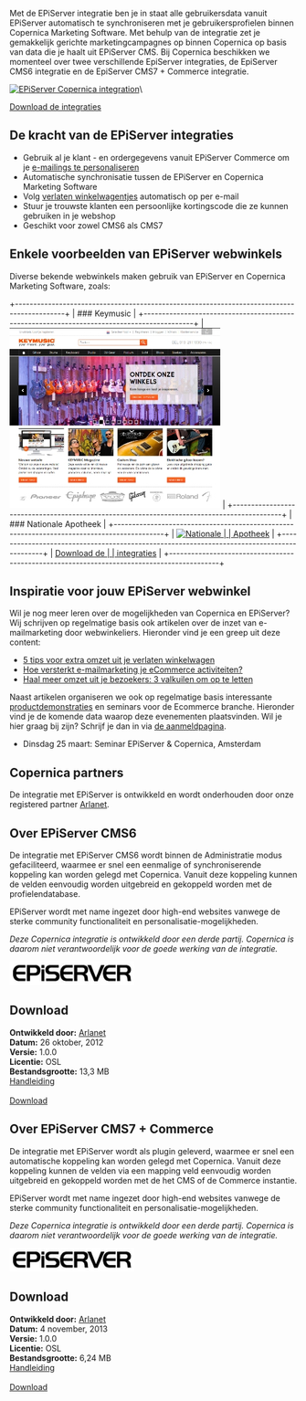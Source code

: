 Met de EPiServer integratie ben je in staat alle gebruikersdata vanuit
EPiServer automatisch te synchroniseren met je gebruikersprofielen
binnen Copernica Marketing Software. Met behulp van de integratie zet je
gemakkelijk gerichte marketingcampagnes op binnen Copernica op basis van
data die je haalt uit EPiServer CMS. Bij Copernica beschikken we
momenteel over twee verschillende EpiServer integraties, de EpiServer
CMS6 integratie en de EpiServer CMS7 + Commerce integratie.

[![EPiServer Copernica
integration](../images/episerver-copernica-integration-nl.png "EPiServer en Copernica")](#episerver-integrations)\

[Download de integraties](#episerver-integrations "Download de EPiServer integraties")

De kracht van de EPiServer integraties
--------------------------------------

-   Gebruik al je klant - en ordergegevens vanuit EPiServer Commerce om
    je [e-mailings te
    personaliseren](./maak-zelf-slimme-email-templates.md "Maak en personaliseer zelf e-mailings")
-   Automatische synchronisatie tussen de EPiServer en Copernica
    Marketing Software
-   Volg [verlaten
    winkelwagentjes](./automatiseer-je-campagnes.md "Automatiseer je campagnes")
    automatisch op per e-mail
-   Stuur je trouwste klanten een persoonlijke kortingscode die ze
    kunnen gebruiken in je webshop
-   Geschikt voor zowel CMS6 als CMS7

Enkele voorbeelden van EPiServer webwinkels
-------------------------------------------

Diverse bekende webwinkels maken gebruik van EPiServer en Copernica
Marketing Software, zoals:

+-------------------------------------------------------------------------------------------+
| ### Keymusic                                                                              |
+-------------------------------------------------------------------------------------------+
| [![Keymusic](../images/Keymusic-homepage.jpg)](http://www.keymusic.com/nl/)               |
+-------------------------------------------------------------------------------------------+
| ### Nationale Apotheek                                                                    |
+-------------------------------------------------------------------------------------------+
| [![Nationale                                                                              |
| Apotheek](../images/nationale-apotheek-homepage.jpg)](https://www.nationale-apotheek.nl/) |
+-------------------------------------------------------------------------------------------+
| [Download de                                                                              |
| integraties](#episerver-integrations "Download de EPiServer integraties")                 |
+-------------------------------------------------------------------------------------------+

Inspiratie voor jouw EPiServer webwinkel
----------------------------------------

Wil je nog meer leren over de mogelijkheden van Copernica en EPiServer?
Wij schrijven op regelmatige basis ook artikelen over de inzet van
e-mailmarketing door webwinkeliers. Hieronder vind je een greep uit deze
content:

-   [5 tips voor extra omzet uit je verlaten
    winkelwagen](./5-tips-voor-extra-omzet-via-je-verlaten-winkelwagen-e-mail.md)
-   [Hoe versterkt e-mailmarketing je eCommerce
    activiteiten?](./hoe-versterkt-e-mailmarketing-je-e-commerce-activiteiten.md)
-   [Haal meer omzet uit je bezoekers: 3 valkuilen om op te
    letten](./haal-meer-omzet-uit-je-bezoekers-3-valkuilen-om-op-te-letten.md)

Naast artikelen organiseren we ook op regelmatige basis interessante
[productdemonstraties](http://www.copernica.com/nl/ondersteuning/productdemonstraties)
en seminars voor de Ecommerce branche. Hieronder vind je de komende data
waarop deze evenementen plaatsvinden. Wil je hier graag bij zijn?
Schrijf je dan in via [de
aanmeldpagina](http://www.copernica.com/nl/ondersteuning/aanmelden-productdemonstratie).

-   Dinsdag 25 maart: Seminar EPiServer & Copernica, Amsterdam

Copernica partners
------------------

De integratie met EPiServer is ontwikkeld en wordt onderhouden door onze
registered partner
[Arlanet](https://www.copernica.com/nl/partners/profile/7017139).

Over EPiServer CMS6
-------------------

De integratie met EPiServer CMS6 wordt binnen de Administratie modus
gefaciliteerd, waarmee er snel een eenmalige of synchroniserende
koppeling kan worden gelegd met Copernica. Vanuit deze koppeling kunnen
de velden eenvoudig worden uitgebreid en gekoppeld worden met de
profielendatabase.

EPiServer wordt met name ingezet door high-end websites vanwege de
sterke community functionaliteit en personalisatie-mogelijkheden.

*Deze Copernica integratie is ontwikkeld door een derde partij.
Copernica is daarom niet verantwoordelijk voor de goede werking van de
integratie.*

![EpiServer logo](../images/episerver-logo.png)

Download
--------

**Ontwikkeld door:** [Arlanet](http://www.arlanet.nl/ "Arlanet")\
**Datum:** 26 oktober, 2012\
**Versie:** 1.0.0\
**Licentie:** OSL\
**Bestandsgrootte:** 13,3 MB\
[Handleiding](Copernicacom/Copernica-Episerver-Manual.pdf "Handleiding EPiServer")\
\
[Download](Copernicacom/EpiServerCopernicaPlugin.rar.rar "Download EPiServer plugin")

Over EPiServer CMS7 + Commerce
------------------------------

De integratie met EPiServer wordt als plugin geleverd, waarmee er snel
een automatische koppeling kan worden gelegd met Copernica. Vanuit deze
koppeling kunnen de velden via een mapping veld eenvoudig worden
uitgebreid en gekoppeld worden met de het CMS of de Commerce instantie.

EPiServer wordt met name ingezet door high-end websites vanwege de
sterke community functionaliteit en personalisatie-mogelijkheden.

*Deze Copernica integratie is ontwikkeld door een derde partij.
Copernica is daarom niet verantwoordelijk voor de goede werking van de
integratie.*

![EpiServer logo](../images/episerver-logo.png)

Download
--------

**Ontwikkeld door:** [Arlanet](http://www.arlanet.nl/ "Arlanet")\
**Datum:** 4 november, 2013\
**Versie:** 1.0.0\
**Licentie:** OSL\
**Bestandsgrootte:** 6,24 MB\
[Handleiding](Copernicacom/Episerver-commerce-handleiding.pdf "Handleiding EPiServer")\
\
[Download](Copernicacom/EPiServer-Commerce-koppeling.zip "Download EPiServer plugin")
